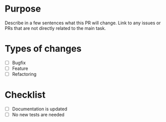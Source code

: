 # Purpose

Describe in a few sentences what this PR will change. Link to any issues or PRs that are not directly related to the main task.

# Types of changes

- [ ] Bugfix
- [ ] Feature
- [ ] Refactoring

# Checklist

- [ ] Documentation is updated
- [ ] No new tests are needed
